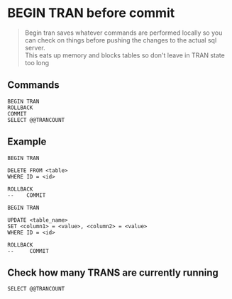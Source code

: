 # BEGIN TRAN before commit

  > Begin tran saves whatever commands are performed locally so you can check on things before pushing the changes to the actual sql server.  
  > This eats up memory and blocks tables so don't leave in TRAN state too long
  
  ## Commands
  
  `BEGIN TRAN`  
  `ROLLBACK`  
  `COMMIT`  
  `SELECT @@TRANCOUNT`
  
  ## Example
  
    BEGIN TRAN
    
    DELETE FROM <table>
    WHERE ID = <id>
    
    ROLLBACK
    --    COMMIT
    
    BEGIN TRAN
    
    UPDATE <table_name>
    SET <column1> = <value>, <column2> = <value>
    WHERE ID = <id>
    
    ROLLBACK
    --     COMMIT
  
  ## Check how many TRANS are currently running
  
  `SELECT @@TRANCOUNT`